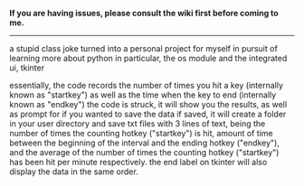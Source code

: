 **If you are having issues, please consult the wiki first before coming to me.**

-----------------------------------------------------------------------------------------

a stupid class joke turned into a personal project for myself in pursuit of learning more about python
in particular, the os module and the integrated ui, tkinter

essentially, the code records the number of times you hit a key (internally known as "startkey") as well as the time
when the key to end (internally known as "endkey") the code is struck, it will show you the results, as well as prompt for if you wanted to save the data
if saved, it will create a folder in your user directory and save txt files with 3 lines of text, being the number of times the counting hotkey ("startkey") is hit,
amount of time between the beginning of the interval and the ending hotkey ("endkey"), 
and the average of the number of times the counting hotkey ("startkey") has been hit per minute respectively. 
the end label on tkinter will also display the data in the same order. 
